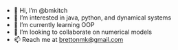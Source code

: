 - 👋 Hi, I’m @bmkitch
- 👀 I’m interested in java, python, and dynamical systems
- 🌱 I’m currently learning OOP
- 💞️ I’m looking to collaborate on numerical models
- 📫 Reach me at brettonmk@gmail.com

<!---
bmkitch/bmkitch is a ✨ special ✨ repository because its `README.md` (this file) appears on your GitHub profile.
You can click the Preview link to take a look at your changes.
--->
